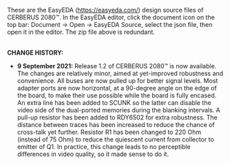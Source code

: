 These are the EasyEDA (https://easyeda.com/) design source files of CERBERUS 2080™. In the EasyEDA editor, click the document icon on the top bar: Document -> Open -> EasyEDA Source, select the json file, then open it in the editor. The zip file above is redundant.
<p><br>
<b>CHANGE HISTORY:</b>
<ul>
  <li><b>9 September 2021:</b> Release 1.2 of CERBERUS 2080™ is now available. The changes are relatively minor, aimed at yet-improved robustness and convenience. All buses are now pulled up for better signal levels. Most adapter ports are now horizontal, at a 90-degree angle on the edge of the board, to make their use possible while the board is fully encased. An extra line has been added to SCUNK so the latter can disable the video side of the dual-ported memories during the blanking intervals. A pull-up resistor has been added to RDY6502 for extra robustness. The distance between traces has been increased to reduce the chance of cross-talk yet further. Resistor R1 has been changed to 220 Ohm (instead of 75 Ohm) to reduce the quiescent current from collector to emitter of Q1. In practice, this change leads to no perceptible differences in video quality, so it made sense to do it.</li>
</ul>

